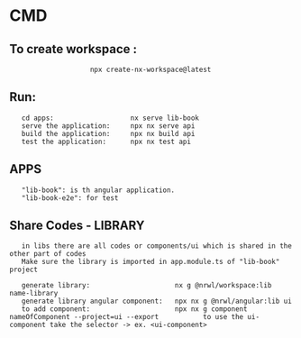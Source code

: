 # CMD
## To create workspace :
                        npx create-nx-workspace@latest
## Run:
       cd apps:                   nx serve lib-book
       serve the application:     npx nx serve api
       build the application:     npx nx build api
       test the application:      npx nx test api



## APPS
       "lib-book": is th angular application.
       "lib-book-e2e": for test


## Share Codes - LIBRARY
       in libs there are all codes or components/ui which is shared in the other part of codes
       Make sure the library is imported in app.module.ts of "lib-book" project

       generate library:                     nx g @nrwl/workspace:lib name-library
       generate library angular component:   npx nx g @nrwl/angular:lib ui
       to add component:                     npx nx g component nameOfComponent --project=ui --export           to use the ui-component take the selector -> ex. <ui-component>


